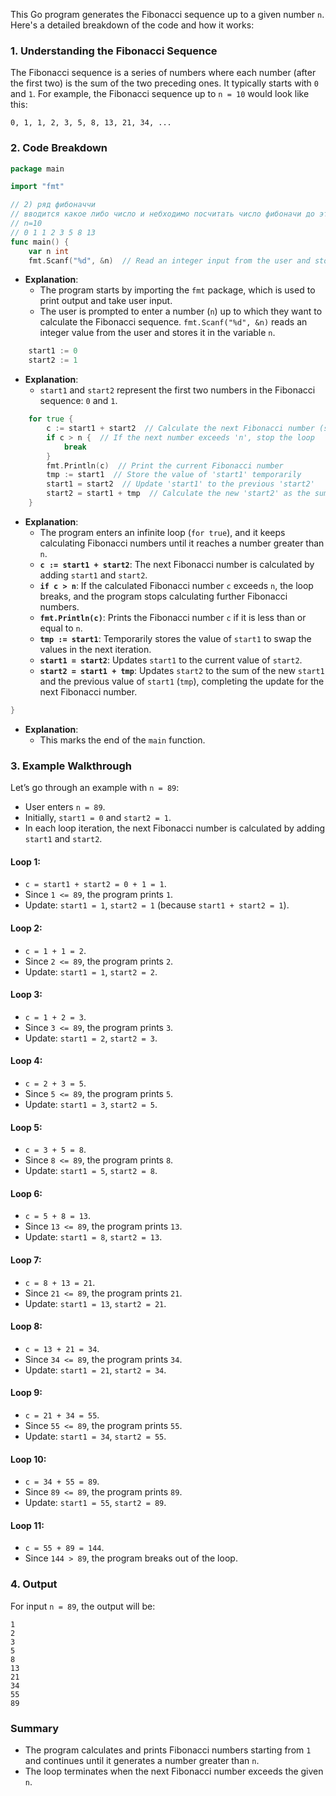 This Go program generates the Fibonacci sequence up to a given number `n`. Here's a detailed breakdown of the code and how it works:

### **1. Understanding the Fibonacci Sequence**
The Fibonacci sequence is a series of numbers where each number (after the first two) is the sum of the two preceding ones. It typically starts with `0` and `1`. For example, the Fibonacci sequence up to `n = 10` would look like this:

```
0, 1, 1, 2, 3, 5, 8, 13, 21, 34, ...
```

### **2. Code Breakdown**

```go
package main

import "fmt"

// 2) ряд фибоначчи
// вводится какое либо число и небходимо посчитать число фибоначи до этого числа
// n=10
// 0 1 1 2 3 5 8 13
func main() {
	var n int
	fmt.Scanf("%d", &n)  // Read an integer input from the user and store it in the variable 'n'.
```
- **Explanation**: 
  - The program starts by importing the `fmt` package, which is used to print output and take user input.
  - The user is prompted to enter a number (`n`) up to which they want to calculate the Fibonacci sequence. `fmt.Scanf("%d", &n)` reads an integer value from the user and stores it in the variable `n`.

```go
	start1 := 0
	start2 := 1
```
- **Explanation**:
  - `start1` and `start2` represent the first two numbers in the Fibonacci sequence: `0` and `1`.
  
```go
	for true {
		c := start1 + start2  // Calculate the next Fibonacci number (sum of the previous two numbers)
		if c > n {  // If the next number exceeds 'n', stop the loop
			break
		}
		fmt.Println(c)  // Print the current Fibonacci number
		tmp := start1  // Store the value of 'start1' temporarily
		start1 = start2  // Update 'start1' to the previous 'start2'
		start2 = start1 + tmp  // Calculate the new 'start2' as the sum of 'start1' and the old 'start1'
	}
```
- **Explanation**:
  - The program enters an infinite loop (`for true`), and it keeps calculating Fibonacci numbers until it reaches a number greater than `n`.
  - **`c := start1 + start2`**: The next Fibonacci number is calculated by adding `start1` and `start2`.
  - **`if c > n`**: If the calculated Fibonacci number `c` exceeds `n`, the loop breaks, and the program stops calculating further Fibonacci numbers.
  - **`fmt.Println(c)`**: Prints the Fibonacci number `c` if it is less than or equal to `n`.
  - **`tmp := start1`**: Temporarily stores the value of `start1` to swap the values in the next iteration.
  - **`start1 = start2`**: Updates `start1` to the current value of `start2`.
  - **`start2 = start1 + tmp`**: Updates `start2` to the sum of the new `start1` and the previous value of `start1` (`tmp`), completing the update for the next Fibonacci number.

```go
}
```
- **Explanation**:
  - This marks the end of the `main` function.

### **3. Example Walkthrough**
Let’s go through an example with `n = 89`:

- User enters `n = 89`.
- Initially, `start1 = 0` and `start2 = 1`.
- In each loop iteration, the next Fibonacci number is calculated by adding `start1` and `start2`.

#### Loop 1:
- `c = start1 + start2 = 0 + 1 = 1`.
- Since `1 <= 89`, the program prints `1`.
- Update: `start1 = 1`, `start2 = 1` (because `start1 + start2 = 1`).

#### Loop 2:
- `c = 1 + 1 = 2`.
- Since `2 <= 89`, the program prints `2`.
- Update: `start1 = 1`, `start2 = 2`.

#### Loop 3:
- `c = 1 + 2 = 3`.
- Since `3 <= 89`, the program prints `3`.
- Update: `start1 = 2`, `start2 = 3`.

#### Loop 4:
- `c = 2 + 3 = 5`.
- Since `5 <= 89`, the program prints `5`.
- Update: `start1 = 3`, `start2 = 5`.

#### Loop 5:
- `c = 3 + 5 = 8`.
- Since `8 <= 89`, the program prints `8`.
- Update: `start1 = 5`, `start2 = 8`.

#### Loop 6:
- `c = 5 + 8 = 13`.
- Since `13 <= 89`, the program prints `13`.
- Update: `start1 = 8`, `start2 = 13`.

#### Loop 7:
- `c = 8 + 13 = 21`.
- Since `21 <= 89`, the program prints `21`.
- Update: `start1 = 13`, `start2 = 21`.

#### Loop 8:
- `c = 13 + 21 = 34`.
- Since `34 <= 89`, the program prints `34`.
- Update: `start1 = 21`, `start2 = 34`.

#### Loop 9:
- `c = 21 + 34 = 55`.
- Since `55 <= 89`, the program prints `55`.
- Update: `start1 = 34`, `start2 = 55`.

#### Loop 10:
- `c = 34 + 55 = 89`.
- Since `89 <= 89`, the program prints `89`.
- Update: `start1 = 55`, `start2 = 89`.

#### Loop 11:
- `c = 55 + 89 = 144`.
- Since `144 > 89`, the program breaks out of the loop.

### **4. Output**
For input `n = 89`, the output will be:
```
1
2
3
5
8
13
21
34
55
89
```

### **Summary**
- The program calculates and prints Fibonacci numbers starting from `1` and continues until it generates a number greater than `n`.
- The loop terminates when the next Fibonacci number exceeds the given `n`.
